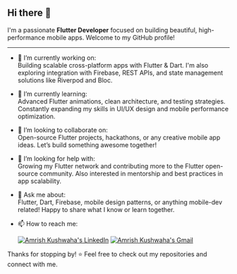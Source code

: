 ## Hi there 👋

I'm a passionate **Flutter Developer** focused on building beautiful, high-performance mobile apps. Welcome to my GitHub profile!

---

- 🔭 I’m currently working on:  
  Building scalable cross-platform apps with Flutter & Dart. I'm also exploring integration with Firebase, REST APIs, and state management solutions like Riverpod and Bloc.

- 🌱 I’m currently learning:  
  Advanced Flutter animations, clean architecture, and testing strategies. Constantly expanding my skills in UI/UX design and mobile performance optimization.

- 👯 I’m looking to collaborate on:  
  Open-source Flutter projects, hackathons, or any creative mobile app ideas. Let’s build something awesome together!

- 🤔 I’m looking for help with:  
  Growing my Flutter network and contributing more to the Flutter open-source community. Also interested in mentorship and best practices in app scalability.

- 💬 Ask me about:  
  Flutter, Dart, Firebase, mobile design patterns, or anything mobile-dev related! Happy to share what I know or learn together.

- 📫 How to reach me:
  
  [![Amrish Kushwaha's LinkedIn](https://img.shields.io/badge/Amrish%20Kushwaha-blue?style=flat&logo=LinkedIn&logoColor=white)](https://www.linkedin.com/in/amrish-kushwaha-62711735a/)
  [![Amrish Kushwaha's Gmail](https://img.shields.io/badge/Amrish%20Kushwaha-Gmail?style=flat&logo=gmail&logoColor=white&color=red&link=mailto:kushwahaamrish003@gmail.com)](mailto:kushwahaamrish003@gmail.com "Connect via Email")

Thanks for stopping by! ⭐ Feel free to check out my repositories and connect with me.
